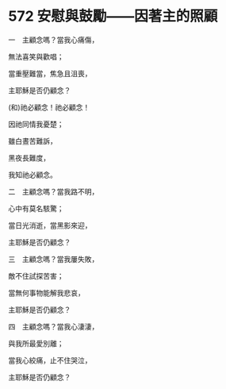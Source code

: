 # 572 安慰與鼓勵——因著主的照顧

一　主顧念嗎？當我心痛傷，

無法喜笑與歡唱；

當重壓難當，焦急且沮喪，

主耶穌是否仍顧念？

(和)祂必顧念！祂必顧念！

因祂同情我憂楚；

雖白晝苦難訴，

黑夜長難度，

我知祂必顧念。

二　主顧念嗎？當我路不明，

心中有莫名駭驚；

當日光消逝，當黑影來迎，

主耶穌是否仍顧念？

三　主顧念嗎？當我屢失敗，

敵不住試探苦害；

當無何事物能解我悲哀，

主耶穌是否仍顧念？

四　主顧念嗎？當我心淒淒，

與我所最愛別離；

當我心絞痛，止不住哭泣，

主耶穌是否仍顧念？

